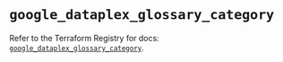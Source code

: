 # `google_dataplex_glossary_category`

Refer to the Terraform Registry for docs: [`google_dataplex_glossary_category`](https://registry.terraform.io/providers/hashicorp/google/6.42.0/docs/resources/dataplex_glossary_category).

